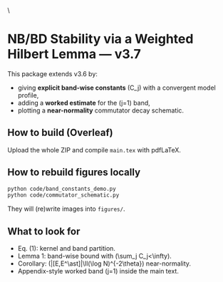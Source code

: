 \
# NB/BD Stability via a Weighted Hilbert Lemma — v3.7

This package extends v3.6 by:
- giving **explicit band-wise constants** \(C_j\) with a convergent model profile,
- adding a **worked estimate** for the \(j=1\) band,
- plotting a **near-normality** commutator decay schematic.

## How to build (Overleaf)
Upload the whole ZIP and compile `main.tex` with pdfLaTeX.

## How to rebuild figures locally
```bash
python code/band_constants_demo.py
python code/commutator_schematic.py
```
They will (re)write images into `figures/`.

## What to look for
- Eq. (1): kernel and band partition.
- Lemma 1: band-wise bound with \(\sum_j C_j<\infty\).
- Corollary: \(\|[E,E^\ast]\|\ll(\log N)^{-2\theta}\) near-normality.
- Appendix-style worked band \(j=1\) inside the main text.
